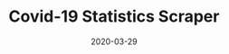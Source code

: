 ---
title: "Covid-19 Statistics Scraper"
cover: "./scraper-cover.jpg"
date: "2020-03-29"
slug: "covid-19-scraper"
tags:
    - python
    - scraping
    - covid-19
    - discord
    - selenium
    - pinned
description: "A program which scrapes reported Covid-19 statistics from various government websites and submits them through Discord for manual review. The program uses a simple learning model which allows for semi-automated scraping of any website. It currently tracks all of Europe and all US states and Canadian provinces. The scraping is done using Selenium."
aim: "The project was designed to help the Covid-19 statistics tracking effort of the website <a href=\"https://www.covid19-intel.com/\"> covid19-intel.com </a> by automating manual tasks and interfacing with their Discord submission system and their Google Sheet Backend."
github: "https://github.com/wsandst/covid19-scraper-bot"
download: ""
authors: ""
---